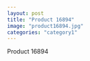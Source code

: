 ```yaml
---
layout: post
title: "Product 16894"
image: "product16894.jpg"
categories: "category1"
---
```

Product 16894
